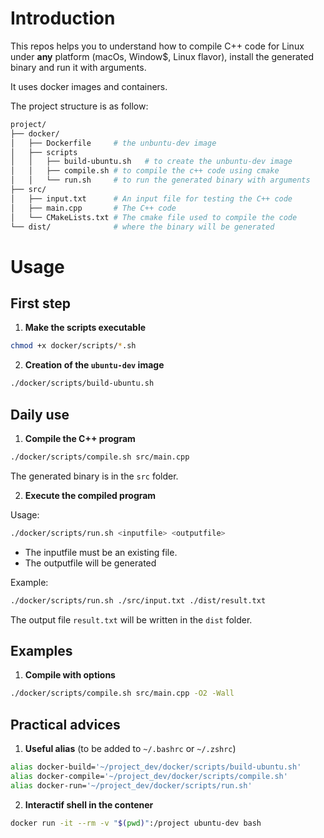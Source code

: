 # Introduction
This repos helps you to understand how to compile C++ code for Linux under **any**
platform (macOs, Window$, Linux flavor), install the generated binary and run it with arguments.

It uses docker images and containers.

The project structure is as follow:
```sh
project/
├── docker/
│   ├── Dockerfile     # the unbuntu-dev image
│   ├── scripts
│   │   ├── build-ubuntu.sh   # to create the unbuntu-dev image
│   │   ├── compile.sh # to compile the c++ code using cmake
│   │   └── run.sh     # to run the generated binary with arguments
├── src/
│   ├── input.txt      # An input file for testing the C++ code
│   ├── main.cpp       # The C++ code
│   └── CMakeLists.txt # The cmake file used to compile the code 
└── dist/              # where the binary will be generated
```

# Usage

## First step

1. **Make the scripts executable**
```bash
chmod +x docker/scripts/*.sh
```

2. **Creation of the `ubuntu-dev` image**
```bash
./docker/scripts/build-ubuntu.sh
```

## Daily use

1. **Compile the C++ program**
```bash
./docker/scripts/compile.sh src/main.cpp
```
The generated binary is in the `src` folder.

2. **Execute the compiled program**

Usage:
```bash
./docker/scripts/run.sh <inputfile> <outputfile>
```
- The inputfile must be an existing file.
- The outputfile will be generated

Example:
```bash
./docker/scripts/run.sh ./src/input.txt ./dist/result.txt
```
The output file `result.txt` will be written in the `dist` folder.

## Examples

1. **Compile with options**
```bash
./docker/scripts/compile.sh src/main.cpp -O2 -Wall
```


## Practical advices

1. **Useful alias** (to be added to `~/.bashrc` or `~/.zshrc`)
```bash
alias docker-build='~/project_dev/docker/scripts/build-ubuntu.sh'
alias docker-compile='~/project_dev/docker/scripts/compile.sh'
alias docker-run='~/project_dev/docker/scripts/run.sh'
```

2. **Interactif shell in the contener**
```bash
docker run -it --rm -v "$(pwd)":/project ubuntu-dev bash
```
